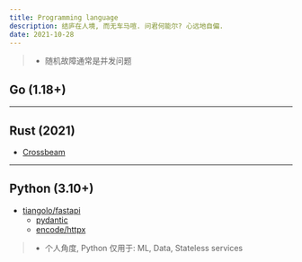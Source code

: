 ```yaml
---
title: Programming language
description: 结庐在人境, 而无车马喧. 问君何能尔? 心远地自偏.
date: 2021-10-28
---
```


> - 随机故障通常是并发问题

## Go (1.18+)

------------------

## Rust (2021)

* [Crossbeam](https://github.com/crossbeam-rs/crossbeam)

------------------

## Python (3.10+)

* [tiangolo/fastapi](https://github.com/tiangolo/fastapi)
  - [pydantic](https://github.com/samuelcolvin/pydantic)
  - [encode/httpx](https://github.com/encode/httpx)

> - 个人角度, Python 仅用于: ML, Data, Stateless services
